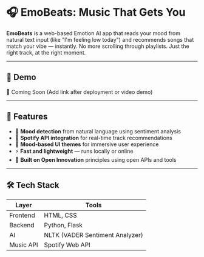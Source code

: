 # 🎧 EmoBeats: Music That Gets You

**EmoBeats** is a web-based Emotion AI app that reads your mood from natural text input (like "I'm feeling low today") and recommends songs that match your vibe — instantly. No more scrolling through playlists. Just the right track, at the right moment.

---

## 🚀 Demo
🔗 Coming Soon (Add link after deployment or video demo)

---

## 🧠 Features

- 🧠 **Mood detection** from natural language using sentiment analysis
- 🎵 **Spotify API integration** for real-time track recommendations
- 🎨 **Mood-based UI themes** for immersive user experience
- ⚡️ **Fast and lightweight** — runs locally or online
- 👐 **Built on Open Innovation** principles using open APIs and tools

---

## 🛠️ Tech Stack

| Layer      | Tools                          |
|------------|--------------------------------|
| Frontend   | HTML, CSS                      |
| Backend    | Python, Flask                  |
| AI         | NLTK (VADER Sentiment Analyzer)|
| Music API  | Spotify Web API                |



